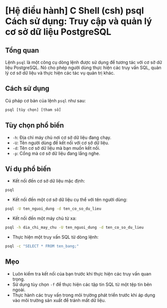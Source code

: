 # [Hệ điều hành] C Shell (csh) psql Cách sử dụng: Truy cập và quản lý cơ sở dữ liệu PostgreSQL

## Tổng quan
Lệnh `psql` là một công cụ dòng lệnh được sử dụng để tương tác với cơ sở dữ liệu PostgreSQL. Nó cho phép người dùng thực hiện các truy vấn SQL, quản lý cơ sở dữ liệu và thực hiện các tác vụ quản trị khác.

## Cách sử dụng
Cú pháp cơ bản của lệnh `psql` như sau:

```bash
psql [tùy chọn] [tham số]
```

## Tùy chọn phổ biến
- `-h`: Địa chỉ máy chủ nơi cơ sở dữ liệu đang chạy.
- `-U`: Tên người dùng để kết nối với cơ sở dữ liệu.
- `-d`: Tên cơ sở dữ liệu mà bạn muốn kết nối.
- `-p`: Cổng mà cơ sở dữ liệu đang lắng nghe.

## Ví dụ phổ biến
- Kết nối đến cơ sở dữ liệu mặc định:

```bash
psql
```

- Kết nối đến một cơ sở dữ liệu cụ thể với tên người dùng:

```bash
psql -U ten_nguoi_dung -d ten_co_so_du_lieu
```

- Kết nối đến một máy chủ từ xa:

```bash
psql -h dia_chi_may_chu -U ten_nguoi_dung -d ten_co_so_du_lieu
```

- Thực hiện một truy vấn SQL từ dòng lệnh:

```bash
psql -c "SELECT * FROM ten_bang;"
```

## Mẹo
- Luôn kiểm tra kết nối của bạn trước khi thực hiện các truy vấn quan trọng.
- Sử dụng tùy chọn `-f` để thực hiện các tập tin SQL từ một tệp tin bên ngoài.
- Thực hành các truy vấn trong môi trường phát triển trước khi áp dụng vào môi trường sản xuất để tránh mất dữ liệu.